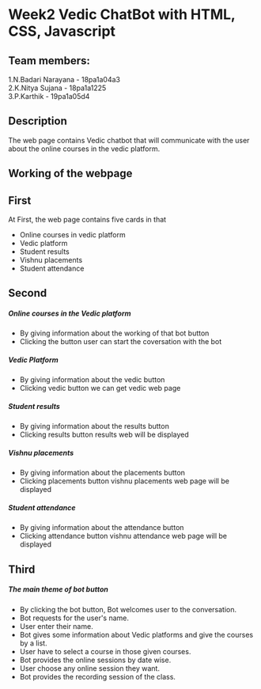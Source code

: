 # Week2 Vedic ChatBot with HTML, CSS, Javascript

## Team members:
1.N.Badari Narayana - 18pa1a04a3<br/>
2.K.Nitya Sujana - 18pa1a1225<br/>
3.P.Karthik - 19pa1a05d4

## Description 
The web page contains Vedic chatbot that will communicate with the user about the online courses in the vedic platform.

## Working of the webpage
## First
At First, the web page contains five cards in that<br/>
* Online courses in vedic platform
* Vedic platform
* Student results
* Vishnu placements 
* Student attendance

## Second
##### Online courses in the Vedic platform
* By giving information about the working of that bot button
* Clicking the button user can start the coversation with the bot
##### Vedic Platform
* By giving information about the vedic button
* Clicking vedic button we can get vedic web page
##### Student results
* By giving information about the results button
* Clicking results button  results web will be displayed
##### Vishnu placements
* By giving information about the placements button
* Clicking placements button vishnu placements web page will be displayed
##### Student attendance 
* By giving information about the attendance button
* Clicking attendance button vishnu attendance web page will be displayed

## Third
##### The main theme of bot button
* By clicking the bot button, Bot welcomes user to the conversation.
* Bot requests for the user's name. 
* User enter their name.
* Bot gives some information about Vedic platforms and give the courses by a list.
* User have to select a course in those given courses.
* Bot provides the online sessions by date wise.
* User choose any online session they want.
* Bot provides the recording session of the class.

